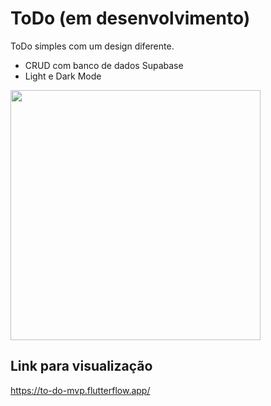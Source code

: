 # ToDo (em desenvolvimento)

ToDo simples com um design diferente.
* CRUD com banco de dados Supabase
* Light e Dark Mode

<img src="https://github.com/user-attachments/assets/b3b36b21-f5c3-4863-8e51-2a390cb5386e" width="400">

## Link para visualização

https://to-do-mvp.flutterflow.app/
